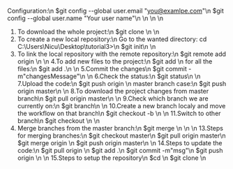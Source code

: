 Configuration:\n
$git config --global user.email "you@examlpe.com"\n
$git config --global user.name "Your user name"\n
\n
\n
\n
1. To download the whole project:\n
$git clone <repositoryLink>\n
\n
2. To create a new local repository:\n
Go to the wanted directory: cd C:\Users\Nicu\Desktop\tutorial3>\n
$git init\n
\n
3. To link the local repository with the remote repository:\n
$git remote add origin <repositoryLink>\n
\n
4.To add new files to the project:\n
$git add <filname>\n
for all the files:\n
$git add .\n
\n
5.Commit the changes\n
$git commit -m"changesMessage"\n
\n
6.Check the status:\n
$git status\n
\n
7.Upload the code:\n
$git push origin <branchName>\n
master branch case:\n
$git push origin master\n
\n
8.To download the project changes from master branch\n
$git pull origin master\n
\n
9.Check which branch we are currently on:\n
$git branch\n
\n
10.Create a new branch localy and move the workflow on that branch\n
$git checkout -b <branchName>\n
\n
11.Switch to other branch\n
$git checkout <branchName>\n
\n
12. Merge branches from the master branch:\n
$git merge <otherBranchName>\n
\n
\n
13.Steps for merging branches:\n
$git checkout master\n
$git pull origin master\n
$git merge origin <branch>\n
$git push origin master\n
\n
14.Steps to update the code:\n
$git pull origin <branch>\n
$git add .\n
$git commit -m"msg"\n
$git push origin <branch>\n
\n
15.Steps to setup the repository\n
$cd <localProjectDirectory>\n
$git clone <repositoryLink>\n
